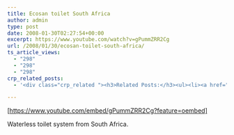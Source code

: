 ```yaml
---
title: Ecosan toilet South Africa
author: admin
type: post
date: 2008-01-30T02:27:54+00:00
excerpt: https://www.youtube.com/watch?v=gPummZRR2Cg
url: /2008/01/30/ecosan-toilet-south-africa/
ts_article_views:
  - "298"
  - "298"
  - "298"
crp_related_posts:
  - '<div class="crp_related "><h3>Related Posts:</h3><ul><li><a href="https://scdhub.org/2017/12/25/wastewater-treatment-and-biosolids-management/"    ><img src="https://scdhub.org/wp-content/uploads/2017/12/wastewater-treatment-and-biosoli-150x150.jpg" alt="Wastewater treatment and Biosolids management" title="Wastewater treatment and Biosolids management" width="150" height="150" class="crp_thumb crp_featured" /><span class="crp_title">Wastewater treatment and Biosolids management</span></a></li><li><a href="https://scdhub.org/2018/01/06/household-and-neighborhood-sanitation-infrastructures-excreta-wastewater-disposal-in-developing-countries/"    ><img src="https://scdhub.org/wp-content/plugins/contextual-related-posts/default.png" alt="Household and neighborhood Sanitation Infrastructures: Excreta, wastewater disposal in developing countries" title="Household and neighborhood Sanitation Infrastructures: Excreta, wastewater disposal in developing countries" width="150" height="150" class="crp_thumb crp_default" /><span class="crp_title">Household and neighborhood Sanitation&hellip;</span></a></li><li><a href="https://scdhub.org/2017/12/20/how-to-fix-a-running-toilet-3-most-common-problems/"    ><img src="https://scdhub.org/wp-content/uploads/2017/12/how-to-fix-a-running-toilet-3-mo-150x150.jpg" alt="How to Fix a Running Toilet &#8211; 3 Most Common Problems" title="How to Fix a Running Toilet &#8211; 3 Most Common Problems" width="150" height="150" class="crp_thumb crp_featured" /><span class="crp_title">How to Fix a Running Toilet &#8211; 3 Most Common Problems</span></a></li><li><a href="https://scdhub.org/2017/06/10/ecosan-floating-toilet-tonle-sap-lake-cambodia/"    ><img src="https://scdhub.org/wp-content/uploads/2017/06/ecosan-floating-toilet-tonle-sap-lake-cambodia-150x150.jpg" alt="Ecosan Floating Toilet, Tonle Sap Lake, Cambodia" title="Ecosan Floating Toilet, Tonle Sap Lake, Cambodia" width="150" height="150" class="crp_thumb crp_featured" /><span class="crp_title">Ecosan Floating Toilet, Tonle Sap Lake, Cambodia</span></a></li><li><a href="https://scdhub.org/2018/01/06/sanitation-in-emergencies/"    ><img src="https://scdhub.org/wp-content/plugins/contextual-related-posts/default.png" alt="Sanitation in Emergencies" title="Sanitation in Emergencies" width="150" height="150" class="crp_thumb crp_default" /><span class="crp_title">Sanitation in Emergencies</span></a></li><li><a href="https://scdhub.org/2017/10/14/seqwater-explains-surface-water-a-water-source-option/"    ><img src="https://scdhub.org/wp-content/uploads/2017/10/seqwater-explains-surface-water-8211-a-water-source-option-150x150.jpg" alt="Seqwater explains: Surface water &#8211; a water source option" title="Seqwater explains: Surface water &#8211; a water source option" width="150" height="150" class="crp_thumb crp_featured" /><span class="crp_title">Seqwater explains: Surface water &#8211; a water&hellip;</span></a></li></ul><div class="crp_clear"></div></div>'

---
```

[https://www.youtube.com/embed/gPummZRR2Cg?feature=oembed] 

Waterless toilet system from South Africa.